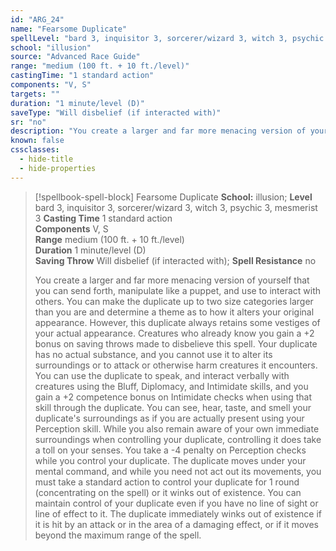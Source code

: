 ```yaml
---
id: "ARG_24"
name: "Fearsome Duplicate"
spellLevel: "bard 3, inquisitor 3, sorcerer/wizard 3, witch 3, psychic 3, mesmerist 3"
school: "illusion"
source: "Advanced Race Guide"
range: "medium (100 ft. + 10 ft./level)"
castingTime: "1 standard action"
components: "V, S"
targets: ""
duration: "1 minute/level (D)"
saveType: "Will disbelief (if interacted with)"
sr: "no"
description: "You create a larger and far more menacing version of yourself that you can send forth, manipulate like a puppet, and use to interact with others. You can make the duplicate  up to two size categories larger than you are and determine a theme as to how it alters your original appearance. However, this duplicate always retains some vestiges of your actual appearance. Creatures who already know you gain a +2 bonus on saving throws made to disbelieve this spell. Your duplicate has no actual substance, and you cannot use it to alter its surroundings or to attack or otherwise harm creatures it encounters. You can use the duplicate to speak, and interact verbally with creatures using the Bluff, Diplomacy, and Intimidate skills, and you gain a +2 competence bonus on Intimidate checks when using that skill through the duplicate.  You can see, hear, taste, and smell your duplicate's surroundings as if you are actually present using your Perception skill. While you also remain aware of your own immediate surroundings when controlling your duplicate, controlling it does take a toll on your senses. You take a -4 penalty on Perception checks while you control your duplicate.  The duplicate moves under your mental command, and while you need not act out its movements, you must take a standard action to control your duplicate for 1 round (concentrating on the spell) or it winks out of existence. You can maintain control of your duplicate even if you have no line of sight or line of effect to it.  The duplicate immediately winks out of existence if it is hit by an attack or in the area of a damaging effect, or if it moves beyond the maximum range of the spell."
known: false
cssclasses:
  - hide-title
  - hide-properties
---
```


> [!spellbook-spell-block] Fearsome Duplicate
> **School:** illusion; **Level** bard 3, inquisitor 3, sorcerer/wizard 3, witch 3, psychic 3, mesmerist 3
> **Casting Time** 1 standard action  
> **Components** V, S  
> **Range** medium (100 ft. + 10 ft./level)  
> **Duration** 1 minute/level (D)  
> **Saving Throw** Will disbelief (if interacted with); **Spell Resistance** no
> 
> You create a larger and far more menacing version of yourself that you can send forth, manipulate like a puppet, and use to interact with others. You can make the duplicate  up to two size categories larger than you are and determine a theme as to how it alters your original appearance. However, this duplicate always retains some vestiges of your actual appearance. Creatures who already know you gain a +2 bonus on saving throws made to disbelieve this spell. Your duplicate has no actual substance, and you cannot use it to alter its surroundings or to attack or otherwise harm creatures it encounters. You can use the duplicate to speak, and interact verbally with creatures using the Bluff, Diplomacy, and Intimidate skills, and you gain a +2 competence bonus on Intimidate checks when using that skill through the duplicate.  You can see, hear, taste, and smell your duplicate's surroundings as if you are actually present using your Perception skill. While you also remain aware of your own immediate surroundings when controlling your duplicate, controlling it does take a toll on your senses. You take a -4 penalty on Perception checks while you control your duplicate.  The duplicate moves under your mental command, and while you need not act out its movements, you must take a standard action to control your duplicate for 1 round (concentrating on the spell) or it winks out of existence. You can maintain control of your duplicate even if you have no line of sight or line of effect to it.  The duplicate immediately winks out of existence if it is hit by an attack or in the area of a damaging effect, or if it moves beyond the maximum range of the spell.